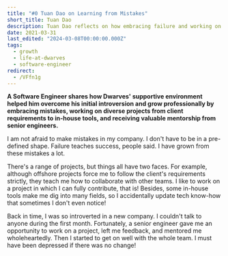 ```yaml
---
title: "#0 Tuan Dao on Learning from Mistakes"
short_title: Tuan Dao
description: Tuan Dao reflects on how embracing failure and working on diverse projects at Dwarves helped him grow from an introverted newcomer to a confident engineer through mentorship and challenging opportunities
date: 2021-03-31
last_edited: "2024-03-08T00:00:00.000Z"
tags:
  - growth
  - life-at-dwarves
  - software-engineer
redirect:
  - /VFfn1g
---
```


**A Software Engineer shares how Dwarves' supportive environment helped him overcome his initial introversion and grow professionally by embracing mistakes, working on diverse projects from client requirements to in-house tools, and receiving valuable mentorship from senior engineers.**

I am not afraid to make mistakes in my company. I don't have to be in a pre-defined shape. Failure teaches success, people said. I have grown from these mistakes a lot.

There's a range of projects, but things all have two faces. For example, although offshore projects force me to follow the client's requirements strictly, they teach me how to collaborate with other teams. I like to work on a project in which I can fully contribute, that is! Besides, some in-house tools make me dig into many fields, so I accidentally update tech know-how that sometimes I don't even notice!

Back in time, I was so introverted in a new company. I couldn't talk to anyone during the first month. Fortunately, a senior engineer gave me an opportunity to work on a project, left me feedback, and mentored me wholeheartedly. Then I started to get on well with the whole team. I must have been depressed if there was no change!

